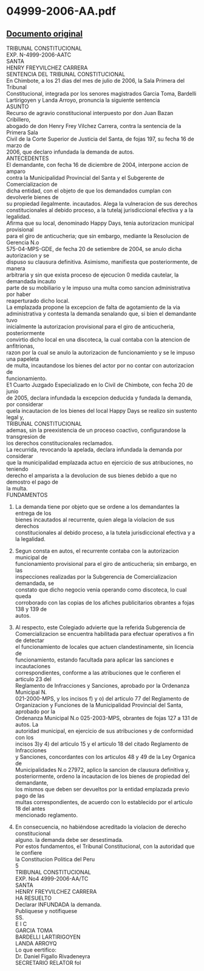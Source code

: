 
04999-2006-AA.pdf
=================
  
[Documento original](https://tc.gob.pe/jurisprudencia/2007/04999-2006-AA.pdf)  
---  
TRIBUNAL CONSTITUCIONAL  
EXP. N-4999-2006-AATC  
SANTA  
HENRY FREYVILCHEZ CARRERA  
SENTENCIA DEL TRIBUNAL CONSTITUCIONAL  
En Chimbote, a los 21 dias del mes de julio de 2006, la Sala Primera del Tribunal  
Constitucional, integrada por los senores magistrados Garcia Toma, Bardelli  
Lartirigoyen y Landa Arroyo, pronuncia la siguiente sentencia  
ASUNTO  
Recurso de agravio constitucional interpuesto por don Juan Bazan Cribillero,  
abogado de don Henry Frey Vilchez Carrera, contra la sentencia de la Primera Sala  
Civil de la Corte Superior de Justicia del Santa, de fojas 197, su fecha 16 de marzo de  
2006, que declaro infundada la demanda de autos.  
ANTECEDENTES  
El demandante, con fecha 16 de diciembre de 2004, interpone accion de amparo  
contra la Municipalidad Provincial del Santa y el Subgerente de Comercializacion de  
dicha entidad, con el objeto de que los demandados cumplan con devolverle bienes de  
su propiedad ilegalmente. incautados. Alega la vulneracion de sus derechos  
constitucionales al debido proceso, a la tutelaj jurisdiccional efectiva y a la legalidad.  
Afirma que su local, denominado Happy Days, tenia autorizacion municipal provisional  
para el giro de anticucheria; que sin embargo, mediante la Resolucion de Gerencia N.o  
575-04-MPS-GDE, de fecha 20 de setiembre de 2004, se anulo dicha autorizacion y se  
dispuso su clausura definitiva. Asimismo, manifiesta que posteriormente, de manera  
arbitraria y sin que exista proceso de ejecucion 0 medida cautelar, la demandada incauto  
parte de su mobiliario y le impuso una multa como sancion administrativa por haber  
reaperturado dicho local.  
La emplazada propone la excepcion de falta de agotamiento de la via  
administrativa y contesta la demanda senalando que, si bien el demandante tuvo  
inicialmente la autorizacion provisional para el giro de anticucheria, posteriormente  
convirtio dicho local en una discoteca, la cual contaba con la atencion de anfitrionas,  
razon por la cual se anulo la autorizacion de funcionamiento y se le impuso una papeleta  
de multa, incautandose los bienes del actor por no contar con autorizacion de  
funcionamiento.  
E1 Cuarto Juzgado Especializado en lo Civil de Chimbote, con fecha 20 de junio  
de 2005, declara infundada la excepcion deducida y fundada la demanda, por considerar  
quela incautacion de los bienes del local Happy Days se realizo sin sustento legal y,  
TRIBUNAL CONSTITUCIONAL  
ademas, sin la preexistencia de un proceso coactivo, configurandose la transgresion de  
los derechos constitucionales reclamados.  
La recurrida, revocando la apelada, declara infundada la demanda por considerar  
que la municipalidad emplazada actuo en ejercicio de sus atribuciones, no teniendo  
derecho el amparista a la devolucion de sus bienes debido a que no demostro el pago de  
la multa.  
FUNDAMENTOS  
1. La demanda tiene por objeto que se ordene a los demandantes la entrega de los  
bienes incautados al recurrente, quien alega la violacion de sus derechos  
constitucionales al debido proceso, a la tutela jurisdiccional efectiva y a la legalidad.  
2. Segun consta en autos, el recurrente contaba con la autorizacion municipal de  
funcionamiento provisional para el giro de anticucheria; sin embargo, en las  
inspecciones realizadas por la Subgerencia de Comercializacion demandada, se  
constato que dicho negocio venia operando como discoteca, lo cual queda  
corroborado con las copias de los afiches publicitarios obrantes a fojas 138 y 139 de  
autos.  
3. Al respecto, este Colegiado advierte que la referida Subgerencia de  
Comercializacion se encuentra habilitada para efectuar operativos a fin de detectar  
el funcionamiento de locales que actuen clandestinamente, sin licencia de  
funcionamiento, estando facultada para aplicar las sanciones e incautaciones  
correspondientes, conforme a las atribuciones que le confieren el articulo 23 del  
Reglamento de Infracciones y Sanciones, aprobado por la Ordenanza Municipal N.  
021-2000-MPS, y los incisos f) y o) del articulo 77 del Reglamento de  
Organizacion y Funciones de la Municipalidad Provincial del Santa, aprobado por la  
Ordenanza Municipal N.o 025-2003-MPS, obrantes de fojas 127 a 131 de autos. La  
autoridad municipal, en ejercicio de sus atribuciones y de conformidad con los  
incisos 3)y 4) del articulo 15 y el articulo 18 del citado Reglamento de Infracciones  
y Sanciones, concordantes con los articulos 48 y 49 de la Ley Organica de  
Municipalidades N.o 27972, aplico la sancion de clausura definitiva y,  
posteriormente, ordeno la incautacion de los bienes de propiedad del demandante,  
los mismos que deben ser devueltos por la entidad emplazada previo pago de las  
multas correspondientes, de acuerdo con lo establecido por el articulo 18 del antes  
mencionado reglamento.  
  
4. En consecuencia, no habiéndose acreditado la violacion de derecho constitucional  
alguno. la demanda debe ser desestimada.  
Por estos fundamentos, el Tribunal Constitucional, con la autoridad que le confiere  
la Constitucion Politica del Peru  
5  
TRIBUNAL CONSTITUCIONAL  
EXP. No4 4999-2006-AA/TC  
SANTA  
HENRY FREYVILCHEZ CARRERA  
HA RESUELTO  
Declarar INFUNDADA la demanda.  
Publiquese y notifiquese  
SS.  
E l C  
GARCIA TOMA  
BARDELLI LARTIRIGOYEN  
LANDA ARROYQ  
Lo que eertifico:  
Dr. Daniel Figallo Rivadeneyra  
SECRETARIO RELATOR fol
